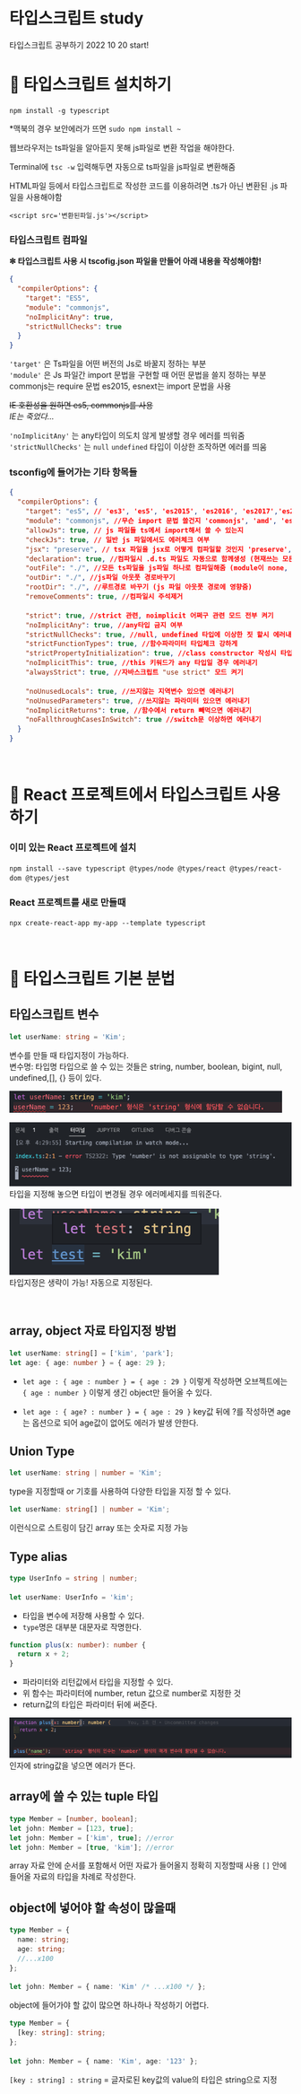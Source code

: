 # 타입스크립트 study

타입스크립트 공부하기 2022 10 20 start!

# 📌 타입스크립트 설치하기

`npm install -g typescript`

\*맥북의 경우 보안에러가 뜨면 `sudo npm install ~`

웹브라우저는 ts파일을 알아듣지 못해 js파일로 변환 작업을 해야한다.

Terminal에 `tsc -w` 입력해두면 자동으로 ts파일을 js파일로 변환해줌

HTML파일 등에서 타입스크립트로 작성한 코드를 이용하려면
.ts가 아닌 변환된 .js 파일을 사용해야함

`<script src='변환된파일.js'></script>`

### 타입스크립트 컴파일

**✼ 타입스크립트 사용 시 tscofig.json 파일을 만들어 아래 내용을 작성해야함!**

```json
{
  "compilerOptions": {
    "target": "ES5",
    "module": "commonjs",
    "noImplicitAny": true,
    "strictNullChecks": true
  }
}
```

`'target'` 은 Ts파일을 어떤 버전의 Js로 바꿀지 정하는 부분<br>
`'module'` 은 Js 파일간 import 문법을 구현할 때 어떤 문법을 쓸지 정하는 부분
<br>commonjs는 require 문법 es2015, esnext는 import 문법을 사용

~~IE 호환성을 원하면 es5, commonjs를 사용~~<br>
_IE는 죽었다..._

`'noImplicitAny'` 는 any타입이 의도치 않게 발생할 경우 에러를 띄워줌<br>
`'strictNullChecks'` 는 `null` `undefined` 타입이 이상한 조작하면 에러를 띄움

### tsconfig에 들어가는 기타 항목들

```json
{
  "compilerOptions": {
    "target": "es5", // 'es3', 'es5', 'es2015', 'es2016', 'es2017','es2018', 'esnext' 가능
    "module": "commonjs", //무슨 import 문법 쓸건지 'commonjs', 'amd', 'es2015', 'esnext'
    "allowJs": true, // js 파일들 ts에서 import해서 쓸 수 있는지
    "checkJs": true, // 일반 js 파일에서도 에러체크 여부
    "jsx": "preserve", // tsx 파일을 jsx로 어떻게 컴파일할 것인지 'preserve', 'react-native', 'react'
    "declaration": true, //컴파일시 .d.ts 파일도 자동으로 함께생성 (현재쓰는 모든 타입이 정의된 파일)
    "outFile": "./", //모든 ts파일을 js파일 하나로 컴파일해줌 (module이 none, amd, system일 때만 가능)
    "outDir": "./", //js파일 아웃풋 경로바꾸기
    "rootDir": "./", //루트경로 바꾸기 (js 파일 아웃풋 경로에 영향줌)
    "removeComments": true, //컴파일시 주석제거

    "strict": true, //strict 관련, noimplicit 어쩌구 관련 모드 전부 켜기
    "noImplicitAny": true, //any타입 금지 여부
    "strictNullChecks": true, //null, undefined 타입에 이상한 짓 할시 에러내기
    "strictFunctionTypes": true, //함수파라미터 타입체크 강하게
    "strictPropertyInitialization": true, //class constructor 작성시 타입체크 강하게
    "noImplicitThis": true, //this 키워드가 any 타입일 경우 에러내기
    "alwaysStrict": true, //자바스크립트 "use strict" 모드 켜기

    "noUnusedLocals": true, //쓰지않는 지역변수 있으면 에러내기
    "noUnusedParameters": true, //쓰지않는 파라미터 있으면 에러내기
    "noImplicitReturns": true, //함수에서 return 빼먹으면 에러내기
    "noFallthroughCasesInSwitch": true //switch문 이상하면 에러내기
  }
}
```

<br>

# 📌 React 프로젝트에서 타입스크립트 사용하기

### 이미 있는 React 프로젝트에 설치

`npm install --save typescript @types/node @types/react @types/react-dom @types/jest `

### React 프로젝트를 새로 만들때

`npx create-react-app my-app --template typescript`

<br>

# 📌 타입스크립트 기본 분법

## 타입스크립트 변수

```ts
let userName: string = 'Kim';
```

변수를 만들 때 타입지정이 가능하다. <br>
변수명: 타입명
타입으로 쓸 수 있는 것들은 string, number, boolean, bigint, null, undefined,[], {} 등이 있다.

![](2022-10-21-15-58-30.png)

![](2022-10-21-16-30-43.png) <br>
타입을 지정해 놓으면 타입이 변경될 경우 에러메세지를 띄워준다.<br>
<br>
![](2022-10-25-17-59-16.png) <br>
타입지정은 생략이 가능! 자동으로 지정된다.

<br>

## array, object 자료 타입지정 방법

```ts
let userName: string[] = ['kim', 'park'];
let age: { age: number } = { age: 29 };
```

- `let age : { age : number } = { age : 29 }` 이렇게 작성하면 오브젝트에는 `{ age : number }` 이렇게 생긴 object만 들어올 수 있다.

- `let age : { age? : number } = { age : 29 }` key값 뒤에 ?를 작성하면 age는 옵션으로 되어 age값이 없어도 에러가 발생 안한다.
  <br>

## Union Type

```ts
let userName: string | number = 'Kim';
```

type을 지정할때 or 기호를 사용하여 다양한 타입을 지정 할 수 있다.

```ts
let userName: string[] | number = 'Kim';
```

이런식으로 스트링이 담긴 array 또는 숫자로 지정 가능
<br>

## Type alias

```ts
type UserInfo = string | number;

let userName: UserInfo = 'kim';
```

- 타입을 변수에 저장해 사용할 수 있다.
- `type`명은 대부분 대문자로 작명한다.

```ts
function plus(x: number): number {
  return x + 2;
}
```

- 파라미터와 리턴값에서 타입을 지정할 수 있다.
- 위 함수는 파라미터에 number, retun 값으로 number로 지정한 것
- return값의 타입은 파라미터 뒤에 써준다.

![](2022-10-22-02-32-04.png)<br>
인자에 string값을 넣으면 에러가 뜬다.

## array에 쓸 수 있는 tuple 타입

```ts
type Member = [number, boolean];
let john: Member = [123, true];
let john: Member = ['kim', true]; //error
let john: Member = [true, 'kim']; //error
```

array 자료 안에 순서를 포함해서 어떤 자료가 들어올지 정확히 지정할때 사용
`[]` 안에 들어올 자료의 타입을 차례로 작성한다.

## object에 넣어야 할 속성이 많을때

```ts
type Member = {
  name: string;
  age: string;
  //...x100
};

let john: Member = { name: 'Kim' /* ...x100 */ };
```

object에 들어가야 할 값이 많으면 하나하나 작성하기 어렵다.

```ts
type Member = {
  [key: string]: string;
};

let john: Member = { name: 'Kim', age: '123' };
```

`[key : string] : string` = 글자로된 key값의 value의 타입은 string으로 지정
